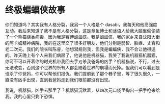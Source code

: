 # 终极蝙蝠侠故事

你们知道吗？其实我有人格分裂，我另一个人格是个 dasabi，我每天和他高强度互动。我后来知道了我不是有人格分裂，这是章鱼博士和谜语人给我大脑里偷偷装了一个熊猫烧香病毒，因为我是赛博蝙蝠侠。我是蝙蝠侠，我的家乡来自沈阳大街的阿卡姆精神病院，我的在这里交了很多好朋友，他们分别是弱智、脑瘫、丈育和老二次元。我们的院长叫陈睿，他想潜规则我，但我是蝙蝠侠，我不会让他得逞的。昨天晚上有个人来我们病房了，他说他是机器猫，我哭了我说机器猫机器猫，你可不可以开着你的时光机带我回去手刃杀我爸妈的凶手？机器猫说，不行，过去无法改变，否则这个世界的所有人都会随着世界的崩塌而死掉。但我们可以看到是谁杀了你爸妈，你可以帮他们报仇。我们提前到了那个巷子里，等了很久很久，一直没有凶手出现，直到我爸妈走到我们眼前都没有出现。

我说，机器猫，凶手去那里了？机器猫沉默着，从四次元口袋里掏出一把手枪来给我。我的心里只剩下恐惧。

